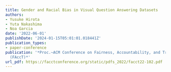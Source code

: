 ```yaml
---
title: Gender and Racial Bias in Visual Question Answering Datasets
authors:
- Yusuke Hirota
- Yuta Nakashima
- Noa Garcia
date: '2022-06-01'
publishDate: '2024-01-15T05:01:01.018441Z'
publication_types:
- paper-conference
publication: '*Proc.~ACM Conference on Fairness, Accountability, and Transparency
  (FAccT)*'
url_pdf: https://facctconference.org/static/pdfs_2022/facct22-102.pdf
---
```

